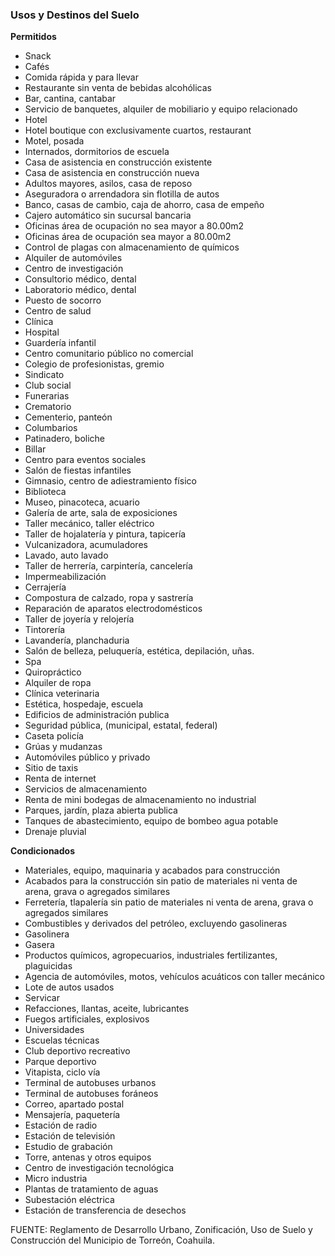﻿
### Usos y Destinos del Suelo

**Permitidos**

* Snack
* Cafés
* Comida rápida y para llevar
* Restaurante sin venta de bebidas alcohólicas
* Bar, cantina, cantabar
* Servicio de banquetes, alquiler de mobiliario y equipo relacionado
* Hotel
* Hotel boutique con exclusivamente cuartos, restaurant
* Motel, posada
* Internados, dormitorios de escuela
* Casa de asistencia en construcción existente
* Casa de asistencia en construcción nueva
* Adultos mayores, asilos, casa de reposo
* Aseguradora o arrendadora sin flotilla de autos
* Banco, casas de cambio, caja de ahorro, casa de empeño
* Cajero automático sin sucursal bancaria
* Oficinas área de ocupación no sea mayor a 80.00m2
* Oficinas área de ocupación sea mayor a 80.00m2
* Control de plagas con almacenamiento de químicos
* Alquiler de automóviles
* Centro de investigación
* Consultorio médico, dental
* Laboratorio médico, dental
* Puesto de socorro
* Centro de salud
* Clínica
* Hospital
* Guardería infantil
* Centro comunitario público no comercial
* Colegio de profesionistas, gremio
* Sindicato
* Club social
* Funerarias
* Crematorio
* Cementerio, panteón
* Columbarios
* Patinadero, boliche
* Billar
* Centro para eventos sociales
* Salón de fiestas infantiles
* Gimnasio, centro de adiestramiento físico
* Biblioteca
* Museo, pinacoteca, acuario
* Galería de arte, sala de exposiciones
* Taller mecánico, taller eléctrico
* Taller de hojalatería y pintura, tapicería
* Vulcanizadora, acumuladores
* Lavado, auto lavado
* Taller de herrería, carpintería, cancelería
* Impermeabilización
* Cerrajería
* Compostura de calzado, ropa y sastrería
* Reparación de aparatos electrodomésticos
* Taller de joyería y relojería
* Tintorería
* Lavandería, planchaduria
* Salón de belleza, peluquería, estética, depilación, uñas.
* Spa
* Quiropráctico
* Alquiler de ropa
* Clínica veterinaria
* Estética, hospedaje, escuela
* Edificios de administración publica
* Seguridad pública, (municipal, estatal, federal)
* Caseta policía
* Grúas y mudanzas
* Automóviles público y privado
* Sitio de taxis
* Renta de internet
* Servicios de almacenamiento
* Renta de mini bodegas de almacenamiento no industrial
* Parques, jardín, plaza abierta publica
* Tanques de abastecimiento, equipo de bombeo agua potable
* Drenaje pluvial

**Condicionados**

* Materiales, equipo, maquinaria y acabados para construcción
* Acabados para la construcción sin patio de materiales ni venta de arena, grava o agregados similares
* Ferretería, tlapalería sin patio de materiales ni venta de arena, grava o agregados similares
* Combustibles y derivados del petróleo, excluyendo gasolineras
* Gasolinera
* Gasera
* Productos químicos, agropecuarios, industriales fertilizantes, plaguicidas
* Agencia de automóviles, motos, vehículos acuáticos con taller mecánico
* Lote de autos usados
* Servicar
* Refacciones, llantas, aceite, lubricantes
* Fuegos artificiales, explosivos
* Universidades
* Escuelas técnicas
* Club deportivo recreativo
* Parque deportivo
* Vitapista, ciclo vía
* Terminal de autobuses urbanos
* Terminal de autobuses foráneos
* Correo, apartado postal
* Mensajería, paquetería
* Estación de radio
* Estación de televisión
* Estudio de grabación
* Torre, antenas y otros equipos
* Centro de investigación tecnológica
* Micro industria
* Plantas de tratamiento de aguas
* Subestación eléctrica
* Estación de transferencia de desechos

FUENTE: Reglamento de Desarrollo Urbano, Zonificación, Uso de Suelo y Construcción del Municipio de Torreón, Coahuila.
